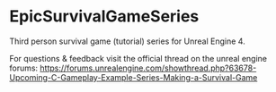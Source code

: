 # EpicSurvivalGameSeries
Third person survival game (tutorial) series for Unreal Engine 4.

For questions & feedback visit the official thread on the unreal engine forums: https://forums.unrealengine.com/showthread.php?63678-Upcoming-C-Gameplay-Example-Series-Making-a-Survival-Game
